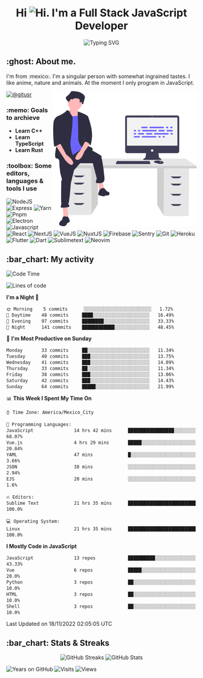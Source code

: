 <h1 align="center">Hi <img src="https://emojis.slackmojis.com/emojis/images/1579216111/7550/pikachu_wave.gif?1579216111" alt="Hi" width="28" />. I'm a Full Stack JavaScript Developer</h1>
<p align="center">
  <img src="https://readme-typing-svg.herokuapp.com?color=0389FF&amp;center=true&amp;lines=I+%E2%9D%A4%EF%B8%8F+JavaScript;I+%E2%9D%A4%EF%B8%8F+Anime;I+%E2%9D%A4%EF%B8%8F+Nature" alt="Typing SVG" />
</p>

<h2>:ghost: About me.</h2>
<p>
  I'm from :mexico:. I'm a singular person with somewhat ingrained tastes. I like anime, nature and animals. At the moment I only program in JavaScript.
</p>

<img src="https://raw.githubusercontent.com/hypernova7/hypernova7/main/static/images/undraw_feeling_proud_qne1.svg" align="right" alt="Hero Image" width="380" />

<p>
  <a href="https://t.me/gitusr"><img src="https://genx.vercel.app/api/icon/telegram" alt="@gitusr" /></a>
</p>

<h3>:memo: Goals to archieve</h3>
<ul>
  <li><strong>Learn C++</strong></li>
  <li><strong>Learn TypeScript</strong></li>
  <li><strong>Learn Rust</strong></li>
</ul>

<h3>:toolbox: Some editors, languages & tools I use</h3>
<p>
  <img src="https://genx.vercel.app/api/icon/node.js" alt="NodeJS" />
  <img src="https://genx.vercel.app/api/icon/express" alt="Express" />
  <img src="https://genx.vercel.app/api/icon/yarn" alt="Yarn" />
  <img src="https://genx.vercel.app/api/icon/pnpm" alt="Pnpm" />
  <img src="https://genx.vercel.app/api/icon/electron" alt="Electron" />
  <img src="https://genx.vercel.app/api/icon/javascript" alt="Javascript" />
  <img src="https://genx.vercel.app/api/icon/react" alt="React" />
  <img src="https://genx.vercel.app/api/icon/next.js" alt="NextJS" />
  <img src="https://genx.vercel.app/api/icon/vue.js" alt="VueJS" />
  <img src="https://genx.vercel.app/api/icon/nuxt.js" alt="NuxtJS" />
  <img src="https://genx.vercel.app/api/icon/firebase" alt="Firebase" />
  <img src="https://genx.vercel.app/api/icon/sentry" alt="Sentry" />
  <img src="https://genx.vercel.app/api/icon/git" alt="Git" />
  <img src="https://genx.vercel.app/api/icon/heroku" alt="Heroku" />
  <img src="https://genx.vercel.app/api/icon/flutter" alt="Flutter" />
  <img src="https://genx.vercel.app/api/icon/dart" alt="Dart" />
  <img src="https://genx.vercel.app/api/icon/sublimetext" alt="Sublimetext" />
  <img src="https://genx.vercel.app/api/icon/neovim" alt="Neovim" />
</p>

<h2>:bar_chart: My activity</h2>

<!--START_SECTION:waka-->
![Code Time](http://img.shields.io/badge/Code%20Time-1%2C527%20hrs%2028%20mins-blue)

![Lines of code](https://img.shields.io/badge/From%20Hello%20World%20I%27ve%20Written-105%20Thousand%20lines%20of%20code-blue)

**I'm a Night 🦉** 

```text
🌞 Morning    5 commits      ░░░░░░░░░░░░░░░░░░░░░░░░░   1.72% 
🌆 Daytime    48 commits     ████░░░░░░░░░░░░░░░░░░░░░   16.49% 
🌃 Evening    97 commits     ████████░░░░░░░░░░░░░░░░░   33.33% 
🌙 Night      141 commits    ████████████░░░░░░░░░░░░░   48.45%

```
📅 **I'm Most Productive on Sunday** 

```text
Monday       33 commits     ██░░░░░░░░░░░░░░░░░░░░░░░   11.34% 
Tuesday      40 commits     ███░░░░░░░░░░░░░░░░░░░░░░   13.75% 
Wednesday    41 commits     ███░░░░░░░░░░░░░░░░░░░░░░   14.09% 
Thursday     33 commits     ██░░░░░░░░░░░░░░░░░░░░░░░   11.34% 
Friday       38 commits     ███░░░░░░░░░░░░░░░░░░░░░░   13.06% 
Saturday     42 commits     ███░░░░░░░░░░░░░░░░░░░░░░   14.43% 
Sunday       64 commits     █████░░░░░░░░░░░░░░░░░░░░   21.99%

```


📊 **This Week I Spent My Time On** 

```text
⌚︎ Time Zone: America/Mexico_City

💬 Programming Languages: 
JavaScript               14 hrs 42 mins      █████████████████░░░░░░░░   68.07% 
Vue.js                   4 hrs 29 mins       █████░░░░░░░░░░░░░░░░░░░░   20.84% 
YAML                     47 mins             █░░░░░░░░░░░░░░░░░░░░░░░░   3.66% 
JSON                     38 mins             ░░░░░░░░░░░░░░░░░░░░░░░░░   2.94% 
EJS                      20 mins             ░░░░░░░░░░░░░░░░░░░░░░░░░   1.6%

🔥 Editors: 
Sublime Text             21 hrs 35 mins      █████████████████████████   100.0%

💻 Operating System: 
Linux                    21 hrs 35 mins      █████████████████████████   100.0%

```

**I Mostly Code in JavaScript** 

```text
JavaScript               13 repos            ██████████░░░░░░░░░░░░░░░   43.33% 
Vue                      6 repos             █████░░░░░░░░░░░░░░░░░░░░   20.0% 
Python                   3 repos             ██░░░░░░░░░░░░░░░░░░░░░░░   10.0% 
HTML                     3 repos             ██░░░░░░░░░░░░░░░░░░░░░░░   10.0% 
Shell                    3 repos             ██░░░░░░░░░░░░░░░░░░░░░░░   10.0%

```



 Last Updated on 18/11/2022 02:05:05 UTC
<!--END_SECTION:waka-->

<h2>:bar_chart: Stats & Streaks</h2>
<p align="center">
  <img src="https://github-readme-streak-stats.herokuapp.com/?user=hypernova7&amp;theme=nord" alt="GitHub Streaks" width="49%" />
  <img src="https://gitcard.vercel.app/api?username=hypernova7&amp;show_icons=true&amp;theme=nord" alt="GitHub Stats" width="49%" />
</p>

<p align="left">
  <img src="https://badges.pufler.dev/years/hypernova7?style=for-the-badge&amp;color=0389ff&amp;labelColor=334455&amp;logo=github" alt="Years on GitHub" />
  <img src="https://badges.pufler.dev/visits/hypernova7/hypernova7?style=for-the-badge&amp;color=0389ff&amp;labelColor=334455&amp;logo=github" alt="Visits" />
  <img src="https://genx.vercel.app/api/views/hypernova7" alt="Views" />
</p>
